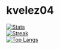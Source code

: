 # kvelez04
[![Stats](https://github-readme-stats.vercel.app/api?username=kvelez04&count_private=true&show_icons=true&disable_animations=true&theme=dark)](https://ruisiang.xyz)
<br>
[![Streak](https://github-readme-streak-stats.herokuapp.com/?user=kvelez04&theme=dark)](https://ruisiang.xyz)
<br>
[![Top Langs](https://github-readme-stats.vercel.app/api/top-langs/?username=kvelez04&layout=compact&theme=dark&count_private=true)](https://ruisiang.xyz)
